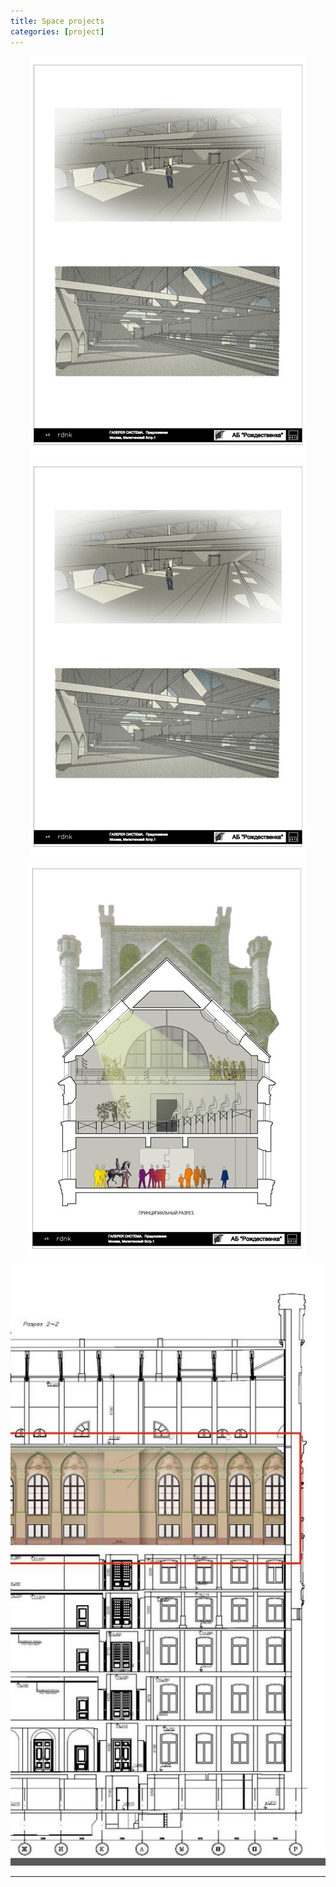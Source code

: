 ```yaml
---
title: Space projects
categories: [project]
---
```

<center>
<img alt="" src="./img/%d0%90.jpeg" class="img-thumbnail"/>
<img alt="" src="./img/D.jpeg" class="img-thumbnail"/>
<img alt="" src="./img/wer.jpeg" class="img-thumbnail"/>
<img alt="" src="./img/%d0%ba%d0%be%d0%bd%d1%86%d0%b5%d1%80%d1%82%d0%bd%d1%8b%d0%b9%20%d0%b7%d0%b0%d0%bb%20021213-Model.jpeg" class="img-thumbnail"/>
<img alt="" src="./img/121.jpg" class="img-thumbnail"/>
</center>

---
